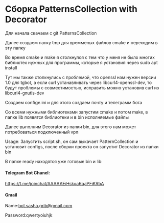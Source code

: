 # Сборка PatternsCollection with Decorator

Для начала скачаем с git PatternsCollection

Далее создаем папку tmp для времменых файлов cmake и переходим в эту папку

Во время cmake и make я столкнулся с тем что у меня не было многих библиотек нужных для программы, которые я установил через sudo apt install

Тут мы также столкнулись с проблемой, что openssl нам нужен версии 1.0 для tgbot, а если curl устанавливать через libcurl4-openssl-dev, то будут проблемы с совместимостью, исправить можно установив curl из libcurl4-gnutls-dev

Создаем confige.ini и для этого создаем почту и телеграмм бота

Со всеми нужными библиотеками запустим cmake и потом make, в папке lib появятся библиотеки и в bin исполняемые файлы

Далее выполним Decorator из папки bin, для этого нам может потребоваться подключенный vpn

Usage:
Запустить script.sh, он сам выкачает PatternCollection и установит configs, после сборки проекта он запустит Decorator из папки bin


В папке ready находятся уже готовые bin и lib

#### Telegram Bot Chanel:
https://t.me/joinchat/AAAAAEiHskoa6qaPFiKRbA 

#### Gmail
Name:bot.sasha.grib@gmail.com

Password:qwertyoiuhjk
